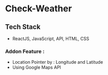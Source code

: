 # Check-Weather

## Tech Stack
 * ReactJS, JavaScript, API, HTML, CSS

### Addon Feature : 
 * Location Pointer by : Longitude and Latitude
 * Using Google Maps API
